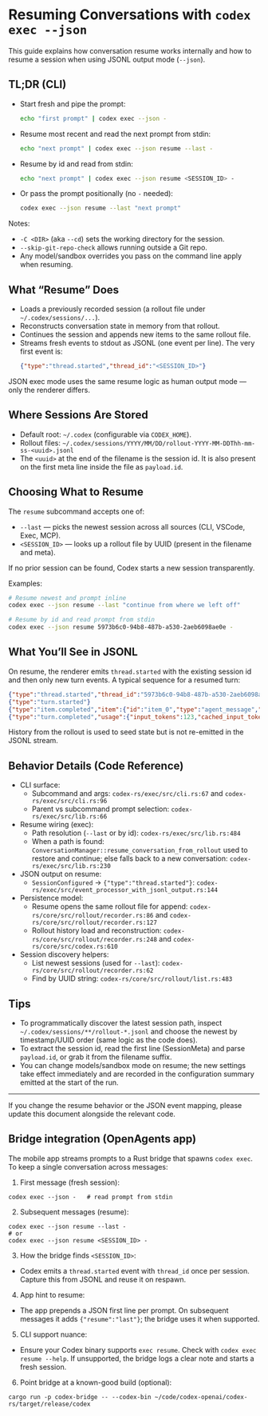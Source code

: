 # Resuming Conversations with `codex exec --json`

This guide explains how conversation resume works internally and how to resume a session when using JSONL output mode (`--json`).

## TL;DR (CLI)

- Start fresh and pipe the prompt:
  ```bash
  echo "first prompt" | codex exec --json -
  ```
- Resume most recent and read the next prompt from stdin:
  ```bash
  echo "next prompt" | codex exec --json resume --last -
  ```
- Resume by id and read from stdin:
  ```bash
  echo "next prompt" | codex exec --json resume <SESSION_ID> -
  ```
- Or pass the prompt positionally (no `-` needed):
  ```bash
  codex exec --json resume --last "next prompt"
  ```

Notes:
- `-C <DIR>` (aka `--cd`) sets the working directory for the session.
- `--skip-git-repo-check` allows running outside a Git repo.
- Any model/sandbox overrides you pass on the command line apply when resuming.

## What “Resume” Does

- Loads a previously recorded session (a rollout file under `~/.codex/sessions/...`).
- Reconstructs conversation state in memory from that rollout.
- Continues the session and appends new items to the same rollout file.
- Streams fresh events to stdout as JSONL (one event per line). The very first event is:
  ```json
  {"type":"thread.started","thread_id":"<SESSION_ID>"}
  ```

JSON exec mode uses the same resume logic as human output mode — only the renderer differs.

## Where Sessions Are Stored

- Default root: `~/.codex` (configurable via `CODEX_HOME`).
- Rollout files: `~/.codex/sessions/YYYY/MM/DD/rollout-YYYY-MM-DDThh-mm-ss-<uuid>.jsonl`
- The `<uuid>` at the end of the filename is the session id. It is also present on the first meta line inside the file as `payload.id`.

## Choosing What to Resume

The `resume` subcommand accepts one of:

- `--last` — picks the newest session across all sources (CLI, VSCode, Exec, MCP).
- `<SESSION_ID>` — looks up a rollout file by UUID (present in the filename and meta).

If no prior session can be found, Codex starts a new session transparently.

Examples:

```bash
# Resume newest and prompt inline
codex exec --json resume --last "continue from where we left off"

# Resume by id and read prompt from stdin
codex exec --json resume 5973b6c0-94b8-487b-a530-2aeb6098ae0e -
```

## What You’ll See in JSONL

On resume, the renderer emits `thread.started` with the existing session id and then only new turn events. A typical sequence for a resumed turn:

```json
{"type":"thread.started","thread_id":"5973b6c0-94b8-487b-a530-2aeb6098ae0e"}
{"type":"turn.started"}
{"type":"item.completed","item":{"id":"item_0","type":"agent_message","text":"…"}}
{"type":"turn.completed","usage":{"input_tokens":123,"cached_input_tokens":0,"output_tokens":45}}
```

History from the rollout is used to seed state but is not re-emitted in the JSONL stream.

## Behavior Details (Code Reference)

- CLI surface:
  - Subcommand and args: `codex-rs/exec/src/cli.rs:67` and `codex-rs/exec/src/cli.rs:96`
  - Parent vs subcommand prompt selection: `codex-rs/exec/src/lib.rs:66`
- Resume wiring (exec):
  - Path resolution (`--last` or by id): `codex-rs/exec/src/lib.rs:484`
  - When a path is found: `ConversationManager::resume_conversation_from_rollout` used to restore and continue; else falls back to a new conversation: `codex-rs/exec/src/lib.rs:230`
- JSON output on resume:
  - `SessionConfigured` → `{"type":"thread.started"}`: `codex-rs/exec/src/event_processor_with_jsonl_output.rs:144`
- Persistence model:
  - Resume opens the same rollout file for append: `codex-rs/core/src/rollout/recorder.rs:86` and `codex-rs/core/src/rollout/recorder.rs:127`
  - Rollout history load and reconstruction: `codex-rs/core/src/rollout/recorder.rs:248` and `codex-rs/core/src/codex.rs:610`
- Session discovery helpers:
  - List newest sessions (used for `--last`): `codex-rs/core/src/rollout/recorder.rs:62`
  - Find by UUID string: `codex-rs/core/src/rollout/list.rs:483`

## Tips

- To programmatically discover the latest session path, inspect `~/.codex/sessions/**/rollout-*.jsonl` and choose the newest by timestamp/UUID order (same logic as the code does).
- To extract the session id, read the first line (SessionMeta) and parse `payload.id`, or grab it from the filename suffix.
- You can change models/sandbox mode on resume; the new settings take effect immediately and are recorded in the configuration summary emitted at the start of the run.

---

If you change the resume behavior or the JSON event mapping, please update this document alongside the relevant code.

## Bridge integration (OpenAgents app)

The mobile app streams prompts to a Rust bridge that spawns `codex exec`. To keep a single conversation across messages:

1) First message (fresh session):

```
codex exec --json -   # read prompt from stdin
```

2) Subsequent messages (resume):

```
codex exec --json resume --last -
# or
codex exec --json resume <SESSION_ID> -
```

3) How the bridge finds `<SESSION_ID>`:

- Codex emits a `thread.started` event with `thread_id` once per session. Capture this from JSONL and reuse it on respawn.

4) App hint to resume:

- The app prepends a JSON first line per prompt. On subsequent messages it adds `{"resume":"last"}`; the bridge uses it when supported.

5) CLI support nuance:

- Ensure your Codex binary supports `exec resume`. Check with `codex exec resume --help`. If unsupported, the bridge logs a clear note and starts a fresh session.

6) Point bridge at a known-good build (optional):

```
cargo run -p codex-bridge -- --codex-bin ~/code/codex-openai/codex-rs/target/release/codex
```
